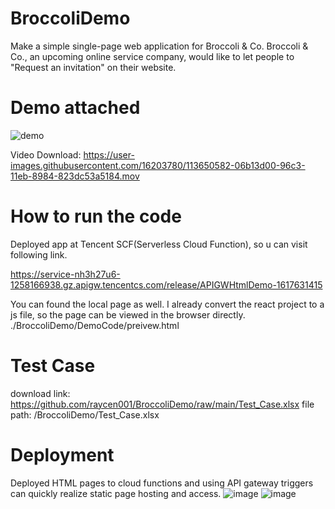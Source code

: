 # BroccoliDemo

Make a simple single-page web application for Broccoli & Co.
Broccoli & Co., an upcoming online service company, would like to let people to "Request an invitation" on their website.

# Demo attached

![demo](https://user-images.githubusercontent.com/16203780/113652355-357ce280-96c6-11eb-9f1b-0e60e96cfb0c.gif)

Video Download: https://user-images.githubusercontent.com/16203780/113650582-06b13d00-96c3-11eb-8984-823dc53a5184.mov


# How to run the code

Deployed app at Tencent SCF(Serverless Cloud Function), so u can visit following link.

https://service-nh3h27u6-1258166938.gz.apigw.tencentcs.com/release/APIGWHtmlDemo-1617631415

You can found the local page as well. I already convert the react project to a js file, so the page can be viewed in the browser directly.
./BroccoliDemo/DemoCode/preivew.html

# Test Case
download link: https://github.com/raycen001/BroccoliDemo/raw/main/Test_Case.xlsx
file path: /BroccoliDemo/Test_Case.xlsx

# Deployment

Deployed HTML pages to cloud functions and using API gateway triggers can quickly realize static page hosting and access.
![image](https://user-images.githubusercontent.com/16203780/113650190-64915500-96c2-11eb-976c-2b682f0a5777.png)
![image](https://user-images.githubusercontent.com/16203780/113650325-9b676b00-96c2-11eb-83e4-fb15277b5357.png)



